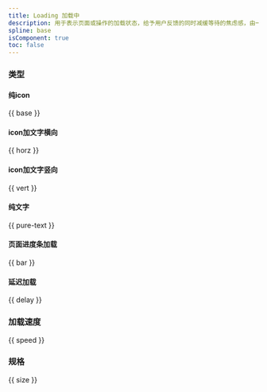 ```yaml
---
title: Loading 加载中
description: 用于表示页面或操作的加载状态，给予用户反馈的同时减缓等待的焦虑感，由一个或一组反馈动效组成。
spline: base
isComponent: true
toc: false
---
```


### 类型

#### 纯icon

{{ base }}

#### icon加文字横向

{{ horz }}

#### icon加文字竖向

{{ vert }}

#### 纯文字

{{ pure-text }}

#### 页面进度条加载

{{ bar }}

#### 延迟加载

{{ delay }}


### 加载速度

{{ speed }}
### 规格

{{ size }}


